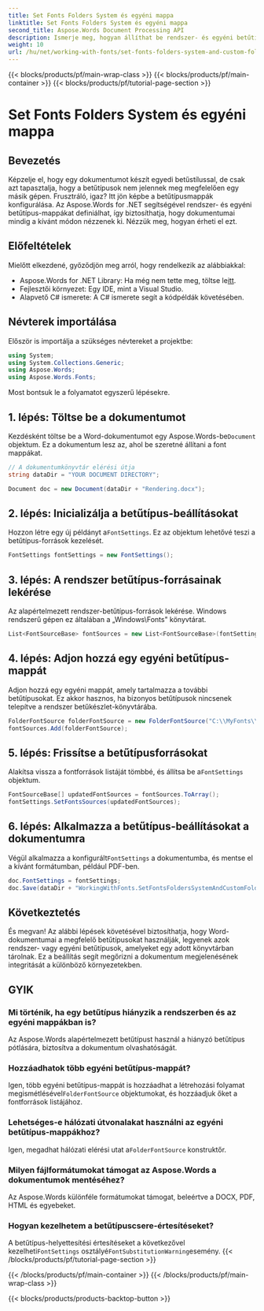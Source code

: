 ```yaml
---
title: Set Fonts Folders System és egyéni mappa
linktitle: Set Fonts Folders System és egyéni mappa
second_title: Aspose.Words Document Processing API
description: Ismerje meg, hogyan állíthat be rendszer- és egyéni betűtípus-mappákat a Word-dokumentumokban az Aspose.Words for .NET segítségével, így biztosítva, hogy a dokumentumok megfelelően jelenjenek meg a különböző környezetekben.
weight: 10
url: /hu/net/working-with-fonts/set-fonts-folders-system-and-custom-folder/
---
```


{{< blocks/products/pf/main-wrap-class >}}
{{< blocks/products/pf/main-container >}}
{{< blocks/products/pf/tutorial-page-section >}}

# Set Fonts Folders System és egyéni mappa

## Bevezetés

Képzelje el, hogy egy dokumentumot készít egyedi betűstílussal, de csak azt tapasztalja, hogy a betűtípusok nem jelennek meg megfelelően egy másik gépen. Frusztráló, igaz? Itt jön képbe a betűtípusmappák konfigurálása. Az Aspose.Words for .NET segítségével rendszer- és egyéni betűtípus-mappákat definiálhat, így biztosíthatja, hogy dokumentumai mindig a kívánt módon nézzenek ki. Nézzük meg, hogyan érheti el ezt.

## Előfeltételek

Mielőtt elkezdené, győződjön meg arról, hogy rendelkezik az alábbiakkal:

-  Aspose.Words for .NET Library: Ha még nem tette meg, töltse le[itt](https://releases.aspose.com/words/net/).
- Fejlesztői környezet: Egy IDE, mint a Visual Studio.
- Alapvető C# ismerete: A C# ismerete segít a kódpéldák követésében.

## Névterek importálása

Először is importálja a szükséges névtereket a projektbe:

```csharp
using System;
using System.Collections.Generic;
using Aspose.Words;
using Aspose.Words.Fonts;
```

Most bontsuk le a folyamatot egyszerű lépésekre.

## 1. lépés: Töltse be a dokumentumot

 Kezdésként töltse be a Word-dokumentumot egy Aspose.Words-be`Document` objektum. Ez a dokumentum lesz az, ahol be szeretné állítani a font mappákat.

```csharp
// A dokumentumkönyvtár elérési útja
string dataDir = "YOUR DOCUMENT DIRECTORY";

Document doc = new Document(dataDir + "Rendering.docx");
```

## 2. lépés: Inicializálja a betűtípus-beállításokat

 Hozzon létre egy új példányt a`FontSettings`. Ez az objektum lehetővé teszi a betűtípus-források kezelését.

```csharp
FontSettings fontSettings = new FontSettings();
```

## 3. lépés: A rendszer betűtípus-forrásainak lekérése

Az alapértelmezett rendszer-betűtípus-források lekérése. Windows rendszerű gépen ez általában a „Windows\Fonts\" könyvtárat.

```csharp
List<FontSourceBase> fontSources = new List<FontSourceBase>(fontSettings.GetFontsSources());
```

## 4. lépés: Adjon hozzá egy egyéni betűtípus-mappát

Adjon hozzá egy egyéni mappát, amely tartalmazza a további betűtípusokat. Ez akkor hasznos, ha bizonyos betűtípusok nincsenek telepítve a rendszer betűkészlet-könyvtárába.

```csharp
FolderFontSource folderFontSource = new FolderFontSource("C:\\MyFonts\\", true);
fontSources.Add(folderFontSource);
```

## 5. lépés: Frissítse a betűtípusforrásokat

 Alakítsa vissza a fontforrások listáját tömbbé, és állítsa be a`FontSettings` objektum.

```csharp
FontSourceBase[] updatedFontSources = fontSources.ToArray();
fontSettings.SetFontsSources(updatedFontSources);
```

## 6. lépés: Alkalmazza a betűtípus-beállításokat a dokumentumra

 Végül alkalmazza a konfigurált`FontSettings` a dokumentumba, és mentse el a kívánt formátumban, például PDF-ben.

```csharp
doc.FontSettings = fontSettings;
doc.Save(dataDir + "WorkingWithFonts.SetFontsFoldersSystemAndCustomFolder.pdf");
```

## Következtetés

És megvan! Az alábbi lépések követésével biztosíthatja, hogy Word-dokumentumai a megfelelő betűtípusokat használják, legyenek azok rendszer- vagy egyéni betűtípusok, amelyeket egy adott könyvtárban tárolnak. Ez a beállítás segít megőrizni a dokumentum megjelenésének integritását a különböző környezetekben.

## GYIK

### Mi történik, ha egy betűtípus hiányzik a rendszerben és az egyéni mappákban is?

Az Aspose.Words alapértelmezett betűtípust használ a hiányzó betűtípus pótlására, biztosítva a dokumentum olvashatóságát.

### Hozzáadhatok több egyéni betűtípus-mappát?

 Igen, több egyéni betűtípus-mappát is hozzáadhat a létrehozási folyamat megismétlésével`FolderFontSource` objektumokat, és hozzáadjuk őket a fontforrások listájához.

### Lehetséges-e hálózati útvonalakat használni az egyéni betűtípus-mappákhoz?

 Igen, megadhat hálózati elérési utat a`FolderFontSource` konstruktőr.

### Milyen fájlformátumokat támogat az Aspose.Words a dokumentumok mentéséhez?

Az Aspose.Words különféle formátumokat támogat, beleértve a DOCX, PDF, HTML és egyebeket.

### Hogyan kezelhetem a betűtípuscsere-értesítéseket?

 A betűtípus-helyettesítési értesítéseket a következővel kezelheti`FontSettings` osztályé`FontSubstitutionWarning`esemény.
{{< /blocks/products/pf/tutorial-page-section >}}

{{< /blocks/products/pf/main-container >}}
{{< /blocks/products/pf/main-wrap-class >}}

{{< blocks/products/products-backtop-button >}}
